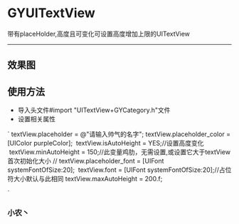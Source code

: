 # GYUITextView
带有placeHolder,高度且可变化可设置高度增加上限的UITextView

****
## 效果图

## 使用方法
* 导入头文件#import "UITextView+GYCategory.h"文件
* 设置相关属性

`
  textView.placeholder = @"请输入帅气的名字";
  textView.placeholder_color = [UIColor purpleColor];
  textView.isAutoHeight = YES;//设置高度变化
  textView.minAutoHeight = 150;//此变量鸡肋，无需设置,或设置它大于textView首次初始化大小
  // textView.placeholder_font = [UIFont systemFontOfSize:20];
  textView.font = [UIFont systemFontOfSize:20];//占位符大小默认与此相同
  textView.maxAutoHeight = 200.f;
  
`

### 小农丶
